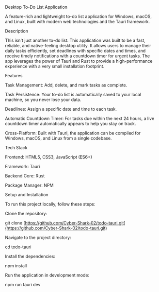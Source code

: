 Desktop To-Do List Application

A feature-rich and lightweight to-do list application for Windows, macOS, and Linux, built with modern web technologies and the Tauri framework.

Description

This isn't just another to-do list. This application was built to be a fast, reliable, and native-feeling desktop utility. It allows users to manage their daily tasks efficiently, set deadlines with specific dates and times, and receive timely notifications with a countdown timer for urgent tasks. The app leverages the power of Tauri and Rust to provide a high-performance experience with a very small installation footprint.

Features

Task Management: Add, delete, and mark tasks as complete.

Task Persistence: Your to-do list is automatically saved to your local machine, so you never lose your data.

Deadlines: Assign a specific date and time to each task.

Automatic Countdown Timer: For tasks due within the next 24 hours, a live countdown timer automatically appears to help you stay on track.

Cross-Platform: Built with Tauri, the application can be compiled for Windows, macOS, and Linux from a single codebase.

Tech Stack

Frontend: HTML5, CSS3, JavaScript (ES6+)

Framework: Tauri

Backend Core: Rust

Package Manager: NPM

Setup and Installation

To run this project locally, follow these steps:

Clone the repository:

git clone [https://github.com/Cyber-Shark-02/todo-tauri.git](https://github.com/Cyber-Shark-02/todo-tauri.git)


Navigate to the project directory:

cd todo-tauri


Install the dependencies:

npm install


Run the application in development mode:

npm run tauri dev

